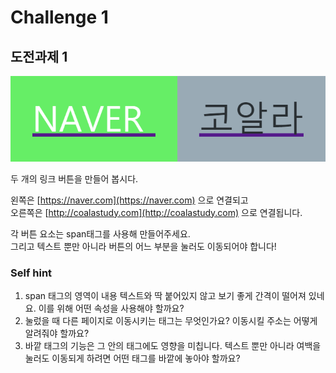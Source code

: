 # Challenge 1

## 도전과제 1

![](../../.gitbook/assets/image%20%2875%29.png)

두 개의 링크 버튼을 만들어 봅시다.

왼쪽은 [https://naver.com](https://naver.com) 으로 연결되고  
오른쪽은 [http://coalastudy.com](http://coalastudy.com) 으로 연결됩니다.

각 버튼 요소는 span태그를 사용해 만들어주세요.  
그리고 텍스트 뿐만 아니라 버튼의 어느 부분을 눌러도 이동되어야 합니다!



### Self hint

1. span 태그의 영역이 내용 텍스트와 딱 붙어있지 않고 보기 좋게 간격이 떨어져 있네요. 이를 위해 어떤 속성을 사용해야 할까요?
2. 눌렀을 때 다른 페이지로 이동시키는 태그는 무엇인가요? 이동시킬 주소는 어떻게 알려줘야 할까요?
3. 바깥 태그의 기능은 그 안의 태그에도 영향을 미칩니다. 텍스트 뿐만 아니라 여백을 눌러도 이동되게 하려면 어떤 태그를 바깥에 놓아야 할까요?

